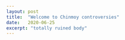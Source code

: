 ```yaml
---
layout: post
title:  "Welcome to Chinmoy controversies"
date:   2020-06-25
excerpt: "totally ruined body"
---
```

